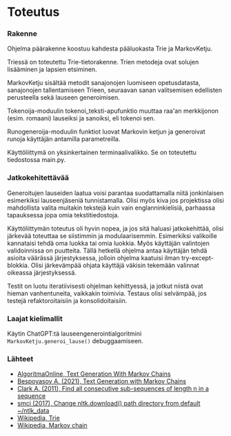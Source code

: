 # Toteutus

### Rakenne

Ohjelma päärakenne koostuu kahdesta pääluokasta Trie ja MarkovKetju.

Triessä on toteutettu Trie-tietorakenne. Trien metodeja ovat solujen lisääminen ja lapsien etsiminen.

MarkovKetju sisältää metodit sanajonojen luomiseen opetusdatasta, sanajonojen tallentamiseen Trieen, seuraavan sanan valitsemisen edellisten perusteella sekä lauseen generoimisen.

Tokenoija-moduulin tokenoi_teksti-apufunktio muuttaa raa'an merkkijonon (esim. romaani) lauseiksi ja sanoiksi, eli tokenoi sen.

Runogeneroija-moduulin funktiot luovat Markovin ketjun ja generoivat runoja käyttäjän antamilla parametreilla.

Käyttöliittymä on yksinkertainen terminaalivalikko. Se on toteutettu tiedostossa main.py.

### Jatkokehitettävää

Generoitujen lauseiden laatua voisi parantaa suodattamalla niitä jonkinlaisen esimerkiksi lauseenjäseniä tunnistamalla. Olisi myös kiva jos projektissa olisi mahdollista valita muitakin tekstejä kuin vain englanninkielisiä, parhaassa tapauksessa jopa omia tekstitiedostoja.

Käyttöliittymän toteutus oli hyvin nopea, ja jos sitä haluasi jatkokehittää, olisi järkevää toteuttaa se siistimmin ja modulaarisemmin. Esimerkiksi valikoille kannataisi tehdä oma luokka tai omia luokkia. Myös käyttäjän valintojen validoinnissa on puutteita. Tällä hetkellä ohjelma antaa käyttäjän tehdä asioita väärässä järjestyksessa, jolloin ohjelma kaatuisi ilman try-except-blokkia. Olisi järkevämpää ohjata käyttäjä väkisin tekemään valinnat oikeassa järjestyksessä.

Testit on luotu iteratiivisesti ohjelman kehittyessä, ja jotkut niistä ovat hieman vanhentuneita, vaikkakin toimivia. Testaus olisi selvämpää, jos testejä refaktoroitaisiin ja konsolidoitaisiin.

### Laajat kielimallit

Käytin ChatGPT:tä lauseengenerointialgoritmini `MarkovKetju.generoi_lause()` debuggaamiseen.

### Lähteet

- [AlgoritmaOnline, Text Generation With Markov Chains](https://algoritmaonline.com/text-generating-with-markov-chains/)
- [Bespoyasov A. (2021), Text Generation with Markov Chains](https://bespoyasov.me/blog/text-generation-with-markov-chains/)
- [Clark A. (2011), Find all consecutive sub-sequences of length n in a sequence](https://stackoverflow.com/a/6670974)
- [smci (2017), Change nltk.download() path directory from default ~/ntlk_data](https://stackoverflow.com/a/47082481)
- [Wikipedia, Trie](https://en.wikipedia.org/wiki/Trie)
- [Wikipedia, Markov chain](https://en.wikipedia.org/wiki/Markov_chain)